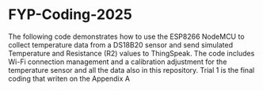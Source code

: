 # FYP-Coding-2025
The following code demonstrates how to use the ESP8266 NodeMCU to collect temperature data from a DS18B20 sensor and send simulated Temperature and Resistance (R2) values to ThingSpeak. The code includes Wi-Fi connection management and a calibration adjustment for the temperature sensor and all the data also in this repository.
Trial 1 is the final coding that writen on the Appendix A

